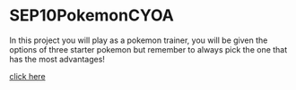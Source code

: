 # SEP10PokemonCYOA

In this project you will play as a pokemon trainer, you will be given the options of three starter pokemon but remember to always pick the one that has the most advantages! 



[click here](Start.html)